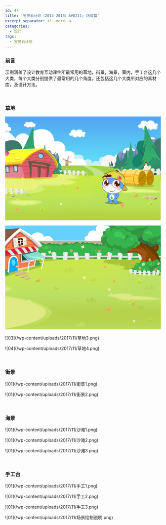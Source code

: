 ```yaml
---
id: 47
title: '宝贝云计划（2013-2015）&#8211; 场景篇'
excerpt_separator: <!--more-->
categories:
  - 设计
tags:
  - 宝贝云计划
---
```

### 前言

示例涵盖了设计教育互动课件所最常用的草地，街景，海景，室内，手工台这几个大类，每个大类分别提供了最常用的几个角度。还包括这几个大类所对应的素材库，及设计方法。

&nbsp;

### 草地

![01](/wp-content/uploads/2017/11/草地1.png)

<p style="text-align: left;">
  <!--more-->
</p>

![02](/wp-content/uploads/2017/11/草地2.png)

<p style="text-align: left;">
![03](/wp-content/uploads/2017/11/草地3.png)
</p>

<p style="text-align: left;">
 ![04](/wp-content/uploads/2017/11/草地4.png)
</p>

<p style="text-align: left;">
  &nbsp;
</p>

<h3 style="text-align: left;">
  街景
</h3>

<p style="text-align: left;">
![01](/wp-content/uploads/2017/11/街景1.png)
</p>

<p style="text-align: left;">
![01](/wp-content/uploads/2017/11/街景2.png)
</p>

<p style="text-align: left;">
  &nbsp;
</p>

<h3 style="text-align: left;">
  海景
</h3>

<p style="text-align: left;">
![01](/wp-content/uploads/2017/11/沙滩1.png)
</p>

<p style="text-align: left;">
![01](/wp-content/uploads/2017/11/沙滩2.png)
</p>

<p style="text-align: left;">
![01](/wp-content/uploads/2017/11/沙滩3.png)
</p>

<p style="text-align: left;">
  &nbsp;
</p>

<h3 style="text-align: left;">
  手工台
</h3>

<p style="text-align: left;">
![01](/wp-content/uploads/2017/11/手工1.png)
</p>

<p style="text-align: left;">
![01](/wp-content/uploads/2017/11/手工2.png)
</p>

<p style="text-align: left;">
![01](/wp-content/uploads/2017/11/手工3.png)
</p>

<p style="text-align: left;">
![01](/wp-content/uploads/2017/11/场景绘制说明.png)
</p>